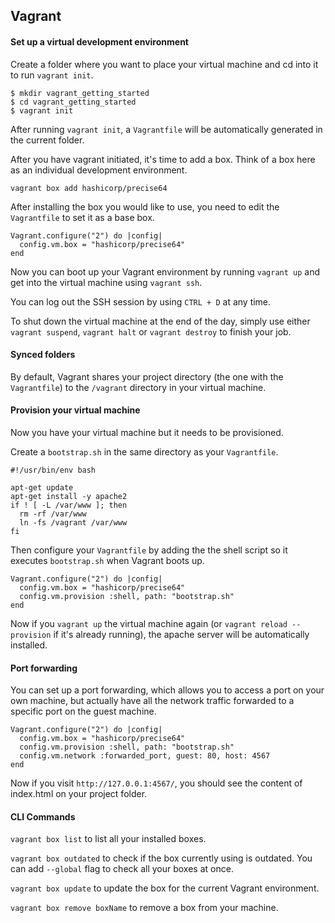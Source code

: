 ## Vagrant

#### Set up a virtual development environment

Create a folder where you want to place your virtual machine and cd into it to run `vagrant init`.

```
$ mkdir vagrant_getting_started
$ cd vagrant_getting_started
$ vagrant init
```

After running `vagrant init`, a `Vagrantfile` will be automatically generated in the current folder.

After you have vagrant initiated, it's time to add a box. Think of a box here as an individual development environment.

```
vagrant box add hashicorp/precise64
```

After installing the box you would like to use, you need to edit the `Vagrantfile` to set it as a base box.

```
Vagrant.configure("2") do |config|
  config.vm.box = "hashicorp/precise64"
end
```

Now you can boot up your Vagrant environment by running `vagrant up` and get into the virtual machine using `vagrant ssh`.

You can log out the SSH session by using `CTRL + D` at any time.

To shut down the virtual machine at the end of the day, simply use either `vagrant suspend`, `vagrant halt` or `vagrant destroy` to finish your job.

#### Synced folders

By default, Vagrant shares your project directory (the one with the `Vagrantfile`) to the `/vagrant` directory in your virtual machine.

#### Provision your virtual machine

Now you have your virtual machine but it needs to be provisioned.

Create a `bootstrap.sh` in the same directory as your `Vagrantfile`.

```
#!/usr/bin/env bash

apt-get update
apt-get install -y apache2
if ! [ -L /var/www ]; then
  rm -rf /var/www
  ln -fs /vagrant /var/www
fi
```

Then configure your `Vagrantfile` by adding the the shell script so it executes `bootstrap.sh` when Vagrant boots up.

```
Vagrant.configure("2") do |config|
  config.vm.box = "hashicorp/precise64"
  config.vm.provision :shell, path: "bootstrap.sh"
end
```

Now if you `vagrant up` the virtual machine again (or `vagrant reload --provision` if it's already running), the apache server will be automatically installed.

#### Port forwarding

You can set up a port forwarding, which allows you to access a port on your own machine, but actually have all the network traffic forwarded to a specific port on the guest machine.

```
Vagrant.configure("2") do |config|
  config.vm.box = "hashicorp/precise64"
  config.vm.provision :shell, path: "bootstrap.sh"
  config.vm.network :forwarded_port, guest: 80, host: 4567
end
```

Now if you visit `http://127.0.0.1:4567/`, you should see the content of index.html on your project folder.

#### CLI Commands

`vagrant box list` to list all your installed boxes.

`vagrant box outdated` to check if the box currently using is outdated. You can add `--global` flag to check all your boxes at once.

`vagrant box update` to update the box for the current Vagrant environment.

`vagrant box remove boxName` to remove a box from your machine.
